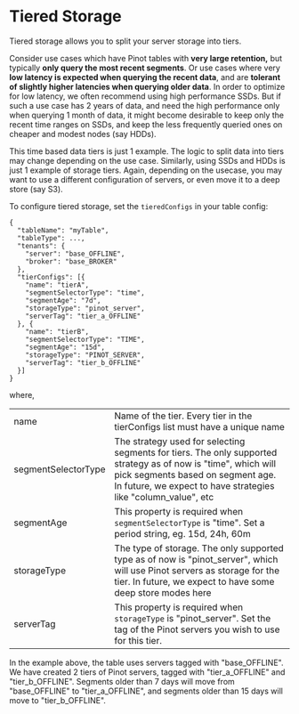 # Tiered Storage

Tiered storage allows you to split your server storage into tiers. 

Consider use cases which have Pinot tables with **very large retention,** but typically **only query the most recent segments**. Or use cases where very **low latency is expected when querying the recent data**, and are **tolerant of slightly higher latencies when querying older data**. In order to optimize for low latency, we often recommend using high performance SSDs. But if such a use case has 2 years of data, and need the high performance only when querying 1 month of data, it might become desirable to keep only the recent time ranges on SSDs, and keep the less frequently queried ones on cheaper and modest nodes \(say HDDs\).

This time based data tiers is just 1 example. The logic to split data into tiers may change depending on the use case. Similarly, using SSDs and HDDs is just 1 example of storage tiers. Again, depending on the usecase, you may want to use a different configuration of servers, or even move it to a deep store \(say S3\).

To configure tiered storage, set the `tieredConfigs` in your table config:

```text
{
  "tableName": "myTable",
  "tableType": ...,
  "tenants": {
    "server": "base_OFFLINE",
    "broker": "base_BROKER"
  },
  "tierConfigs": [{
    "name": "tierA",
    "segmentSelectorType": "time",
    "segmentAge": "7d",
    "storageType": "pinot_server",
    "serverTag": "tier_a_OFFLINE"
  }, {
    "name": "tierB",
    "segmentSelectorType": "TIME",
    "segmentAge": "15d",
    "storageType": "PINOT_SERVER",
    "serverTag": "tier_b_OFFLINE"
  }] 
}
```

where,

|  |  |
| :--- | :--- |
| name | Name of the tier. Every tier in the tierConfigs list must have a unique name |
| segmentSelectorType | The strategy used for selecting segments for tiers. The only supported strategy as of now is "time", which will pick segments based on segment age. In future, we expect to have strategies like "column\_value", etc |
| segmentAge | This property is required when `segmentSelectorType` is "time". Set a period string, eg. 15d, 24h, 60m |
| storageType | The type of storage. The only supported type as of now is "pinot\_server", which will use Pinot servers as storage for the tier. In future, we expect to have some deep store modes here  |
| serverTag | This property is required when `storageType` is "pinot\_server". Set the tag of the Pinot servers you wish to use for this tier. |

In the example above, the table uses servers tagged with "base\_OFFLINE". We have created 2 tiers of Pinot servers, tagged with "tier\_a\_OFFLINE" and "tier\_b\_OFFLINE". Segments older than 7 days will move from "base\_OFFLINE" to "tier\_a\_OFFLINE", and segments older than 15 days will move to "tier\_b\_OFFLINE".

